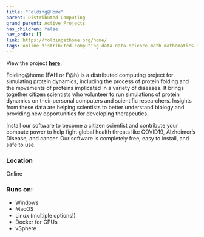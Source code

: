 ```yaml
---
title: "Folding@Home"
parent: Distributed Computing
grand_parent: Active Projects
has_children: false
nav_order: []
link: https://foldingathome.org/home/
tags: online distributed-computing data data-science math mathematics modeling computation biology chemistry research
---
```


View the project [**here**](https://foldingathome.org/home/).

Folding@home (FAH or F@h) is a distributed computing project for simulating protein dynamics, including the process of protein folding and the movements of proteins implicated in a variety of diseases. It brings together citizen scientists who volunteer to run simulations of protein dynamics on their personal computers and scientific researchers. Insights from these data are helping scientists to better understand biology and providing new opportunities for developing therapeutics.

Install our software to become a citizen scientist and contribute your compute power to help fight global health threats like COVID19, Alzheimer’s Disease, and cancer. Our software is completely free, easy to install, and safe to use.

### Location
Online

### Runs on:
- Windows
- MacOS
- Linux (multiple options!)
- Docker for GPUs
- vSphere
